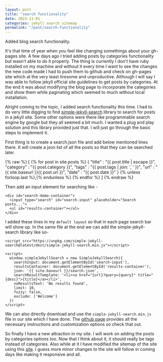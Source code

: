 ```yaml
---
layout: post
title: "search functionality"
date: 2023-11-01
categories: jekyll search sitemap
permalink: "/post/search-functionality"
---
```


Added blog search functionality.

It's that time of year when you feel like changing somethings about your gh-pages site. A few days ago I tried adding posts by categories functionality but wasn't able to do it properly. The thing is currently I don't have ruby installed on my machine and without it every time I want to see the changes the new code made I had to push them to github and check on gh-pages site which at the very least tiresome and unproductive. Although I will say I was able to follow jekyll official site guidelines to get posts by categories. At the end it was about modifying the blog page to incorporate the categories and show them while paginating which seemed to much without local installation.

Alright coming to the topic, I added search functionality this time. I had to do very little digging to find [simple-jekyll-search](https://github.com/christian-fei/Simple-Jekyll-Search) library to search for posts in a jekyll site. Some other options were there like programmable search engine by google but they all seemed a bit much. I wanted a plug and play solution and this library provided just that. I will just go through the basic steps to implement it.

First thing is to create a search.json file and add below mentioned lines there. It will create a json list of all the posts so that they can be searched later.

{% raw %}
[
{% for post in site.posts %}
{
"title" : "{{ post.title | escape }}",
"category" : "{{ post.category }}",
"tags" : "{{ post.tags | join: ', ' }}",
"url" : "{{ site.baseurl }}{{ post.url }}",
"date" : "{{ post.date }}"
} {% unless forloop.last %},{% endunless %}
{% endfor %}
]
{% endraw %}

Then add an input element for searching like -

```
<div id="search-demo-container">
  <input type="search" id="search-input" placeholder="Search posts...">
  <ul id="results-container"></ul>
</div>
```

I added these lines in my `default layout` so that in each page search bar will show up. In the same file at the end we can add the simple-jekyll-search library like so-

```
<script src="https://unpkg.com/simple-jekyll-search@latest/dest/simple-jekyll-search.min.js"></script>

<script>
  window.simpleJekyllSearch = new SimpleJekyllSearch({
    searchInput: document.getElementById('search-input'),
    resultsContainer: document.getElementById('results-container'),
    json: '{{ site.baseurl }}/search.json',
    searchResultTemplate: '<li><a href="{url}?query={query}" title="{desc}">{title}</a></li>',
    noResultsText: 'No results found',
    limit: 10,
    fuzzy: false,
    exclude: ['Welcome']
  })
</script>
```

We can also directly download and use the `simple-jekyll-search.min.js` file in our site which I have done. The [github page](https://github.com/christian-fei/Simple-Jekyll-Search) provides all the necessary instructions and customization options so check that out.

So finally I have a new attraction in my site. I will work on adding the posts by categories options too. Now that I think about it, it should really be tags instead of categories. Also while at it I have modified the sitemap of the site using this [site](https://www.xml-sitemaps.com/). I guess more minor changes to the site will follow in coming days like making it responsive and all.
